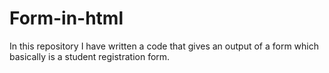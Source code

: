 # Form-in-html
In this repository I have written a code that gives an output of a form which basically is a student registration form.
